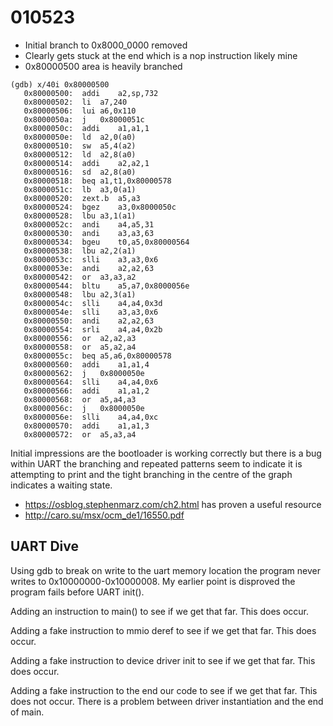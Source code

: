 # 010523

- Initial branch to 0x8000_0000 removed
- Clearly gets stuck at the end which is a nop instruction likely mine
- 0x80000500 area is heavily branched

```gdb
(gdb) x/40i 0x80000500
   0x80000500:	addi	a2,sp,732
   0x80000502:	li	a7,240
   0x80000506:	lui	a6,0x110
   0x8000050a:	j	0x8000051c
   0x8000050c:	addi	a1,a1,1
   0x8000050e:	ld	a2,0(a0)
   0x80000510:	sw	a5,4(a2)
   0x80000512:	ld	a2,8(a0)
   0x80000514:	addi	a2,a2,1
   0x80000516:	sd	a2,8(a0)
   0x80000518:	beq	a1,t1,0x80000578
   0x8000051c:	lb	a3,0(a1)
   0x80000520:	zext.b	a5,a3
   0x80000524:	bgez	a3,0x8000050c
   0x80000528:	lbu	a3,1(a1)
   0x8000052c:	andi	a4,a5,31
   0x80000530:	andi	a3,a3,63
   0x80000534:	bgeu	t0,a5,0x80000564
   0x80000538:	lbu	a2,2(a1)
   0x8000053c:	slli	a3,a3,0x6
   0x8000053e:	andi	a2,a2,63
   0x80000542:	or	a3,a3,a2
   0x80000544:	bltu	a5,a7,0x8000056e
   0x80000548:	lbu	a2,3(a1)
   0x8000054c:	slli	a4,a4,0x3d
   0x8000054e:	slli	a3,a3,0x6
   0x80000550:	andi	a2,a2,63
   0x80000554:	srli	a4,a4,0x2b
   0x80000556:	or	a2,a2,a3
   0x80000558:	or	a5,a2,a4
   0x8000055c:	beq	a5,a6,0x80000578
   0x80000560:	addi	a1,a1,4
   0x80000562:	j	0x8000050e
   0x80000564:	slli	a4,a4,0x6
   0x80000566:	addi	a1,a1,2
   0x80000568:	or	a5,a4,a3
   0x8000056c:	j	0x8000050e
   0x8000056e:	slli	a4,a4,0xc
   0x80000570:	addi	a1,a1,3
   0x80000572:	or	a5,a3,a4
```

Initial impressions are the bootloader is working correctly but there is a bug within UART the branching and repeated patterns seem to indicate it is attempting to print and the tight branching in the centre of the graph indicates a waiting state.

- https://osblog.stephenmarz.com/ch2.html has proven a useful resource
- http://caro.su/msx/ocm_de1/16550.pdf

## UART Dive
Using gdb to break on write to the uart memory location the program never writes to 0x10000000-0x10000008. My earlier point is disproved the program fails before UART init().

Adding an instruction to main() to see if we get that far. This does occur.

Adding a fake instruction to mmio deref to see if we get that far. This does occur.

Adding a fake instruction to device driver init to see if we get that far. This does occur.

Adding a fake instruction to the end our code to see if we get that far. This does not occur. There is a problem between driver instantiation and the end of main.

